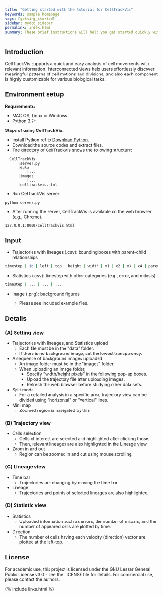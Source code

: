 ```yaml
---
title: "Getting started with the tutorial for CellTrackVis"
keywords: sample homepage
tags: [getting_started]
sidebar: mydoc_sidebar
permalink: index.html
summary: These brief instructions will help you get started quickly with the CellTrackVis tutorial.
---
```


## Introduction

CellTrackVis supports a quick and easy analysis of cell movements with relevant information.
Interconnected views help users effortlessly discover meaningful patterns of cell motions and divisions, and also each component is highly customizable for various biological tasks.

## Environment setup

**Requirements:**
- MAC OS, Linux or Windows
- Python 3.7+

**Steps of using CellTrackVis:**

- Install Python ref to [Download Python](https://www.python.org/downloads/).
- Download the source codes and extract files.
- The directory of CellTrackVis shows the following structure:

```
  CellTrackVis
      |server.py
      |data
          |...
      |images
          |...
      |celltrackvis.html
```

- Run CelTrackVis server.

```
python server.py
```

- After running the server, CellTrackVis is available on the web browser (e.g., Chrome).

```
127.0.0.1:8000/celltrackvis.html
```

## Input

- Trajectories with lineages (.csv): bounding boxes with parent-child relationships
```bash
timestep | id | left | top | height | width | x1 | x2 | x3 | x4 | parent
```

- Statistics (.csv): timestep with other categories (e.g., error, and mitosis)
```bash
timestep | ... | ... | ... 
```

- Image (.png): background figures

  * Please see included example files.

## Details

### (A) Setting view

* Trajectories with lineages, and Statistics upload
    * Each file must be in the "data" folder.
    * If there is no background image, set the lowest transparency.
* A sequence of background images uploaded
    * An image folder must be in the "images" folder.
    * When uploading an image folder,
        * Specify "width/height pixels" in the following pop-up boxes.
        * Upload the trajectory file after uploading images.
        * Refresh the web browser before studying other data sets.
* Split mode
    * For a detailed analysis in a specific area, trajectory view can be divided using "horizontal" or "vertical" lines.
* Mini map
    * Zoomed region is navigated by this

### (B) Trajectory view

* Cells selection
    * Cells of interest are selected and highlighted after clicking those.
    * Then, relevant lineages are also highlighted in the Lineage view.
* Zoom in and out
    * Region can be zoomed in and out using mouse scrolling.

### (C) Lineage view

* Time bar
    * Trajectories are changing by moving the time bar.
* Lineage
    * Trajectories and points of selected lineages are also highlighted.

### (D) Statistic view

* Statistics
    * Uploaded information such as errors, the number of mitosis, and the number of appeared cells are plotted by time.
* Direction
    * The number of cells having each velocity (direction) vector are plotted at the left-top.

## License
For academic use, this project is licensed under the GNU Lesser General Public License v3.0 - see the LICENSE file for details. For commercial use, please contact the authors.

{% include links.html %}
